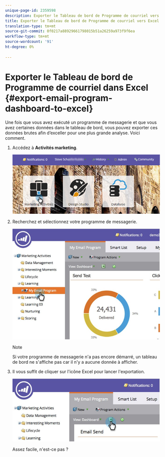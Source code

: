```yaml
---
unique-page-id: 2359598
description: Exporter le Tableau de bord de Programme de courriel vers Excel - Documents marketing - Documentation du produit
title: Exporter le Tableau de bord de Programme de courriel vers Excel
translation-type: tm+mt
source-git-commit: 0f0217a88929661798015b51a26259a973f9f6ea
workflow-type: tm+mt
source-wordcount: '91'
ht-degree: 0%

---
```



# Exporter le Tableau de bord de Programme de courriel dans Excel {#export-email-program-dashboard-to-excel}

Une fois que vous avez exécuté un programme de messagerie et que vous avez certaines données dans le tableau de bord, vous pouvez exporter ces données brutes afin d’exceller pour une plus grande analyse. Voici comment.

1. Accédez à **Activités marketing**.

   ![](assets/login-marketing-activities-1.png)

1. Recherchez et sélectionnez votre programme de messagerie.

   ![](assets/lifecycledashboard.jpg)

   >[!NOTE]
   >
   >Si votre programme de messagerie n&#39;a pas encore démarré, un tableau de bord ne s&#39;affiche pas car il n&#39;y a aucune donnée à afficher.

1. Il vous suffit de cliquer sur l&#39;icône Excel pour lancer l&#39;exportation.

   ![](assets/lifecycle.jpg)

   Assez facile, n&#39;est-ce pas ?
